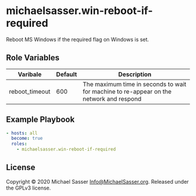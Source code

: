 # michaelsasser.win-reboot-if-required

Reboot MS Windows if the required flag on Windows is set.

## Role Variables

| Varibale       | Default | Description                                                                             |
|----------------|---------|-----------------------------------------------------------------------------------------|
| reboot_timeout | 600     | The maximum time in seconds to wait for machine to re-appear on the network and respond |

## Example Playbook

```yaml
- hosts: all
  become: true
  roles:
    - michaelsasser.win-reboot-if-required
```

## License

Copyright &copy; 2020 Michael Sasser <Info@MichaelSasser.org>. Released under
the GPLv3 license.
